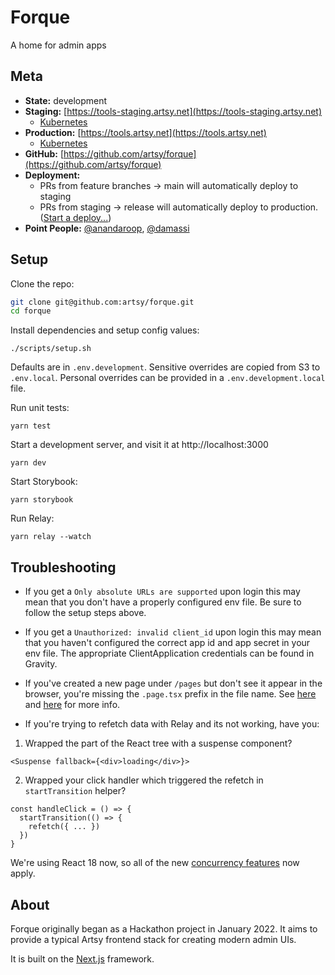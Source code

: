 # Forque

A home for admin apps

## Meta

- **State:** development
- **Staging:** [https://tools-staging.artsy.net](https://tools-staging.artsy.net)
  - [Kubernetes](https://kubernetes.stg.artsy.systems/#/search?q=forque&namespace=default)
- **Production:** [https://tools.artsy.net](https://tools.artsy.net)
  - [Kubernetes](https://kubernetes.prd.artsy.systems/#/search?q=forque&namespace=default)
- **GitHub:** [https://github.com/artsy/forque](https://github.com/artsy/forque)
- **Deployment:**
  - PRs from feature branches → main will automatically deploy to staging
  - PRs from staging → release will automatically deploy to production. ([Start a deploy...](https://github.com/artsy/forque/compare/release...staging?expand=1))
- **Point People:** [@anandaroop](https://github.com/anandaroop), [@damassi](https://github.com/damassi)

## Setup

Clone the repo:

```sh
git clone git@github.com:artsy/forque.git
cd forque
```

Install dependencies and setup config values:

```
./scripts/setup.sh
```

Defaults are in `.env.development`. Sensitive overrides are copied from S3 to `.env.local`. Personal overrides can be provided in a `.env.development.local` file.

Run unit tests:

```
yarn test
```

Start a development server, and visit it at http://localhost:3000

```
yarn dev
```

Start Storybook:

```
yarn storybook
```

Run Relay:

```
yarn relay --watch
```

## Troubleshooting

- If you get a `Only absolute URLs are supported` upon login this may mean that you don't have a properly configured env file. Be sure to follow the setup steps above.

- If you get a `Unauthorized: invalid client_id` upon login this may mean that you haven't configured the correct app id and app secret in your env file. The appropriate ClientApplication credentials can be found in Gravity.

- If you've created a new page under `/pages` but don't see it appear in the browser, you're missing the `.page.tsx` prefix in the file name. See [here](https://nextjs.org/docs/api-reference/next.config.js/custom-page-extensions#including-non-page-files-in-the-pages-directory) and [here](https://github.com/artsy/forque/blob/6117beeeb96ea081eeb78a2a5c6d8f0a8c4ed6fd/next.config.js#L12) for more info.

- If you're trying to refetch data with Relay and its not working, have you:

1. Wrapped the part of the React tree with a suspense component?

```tsx
<Suspense fallback={<div>loading</div>}>
```

2. Wrapped your click handler which triggered the refetch in `startTransition` helper?

```tsx
const handleClick = () => {
  startTransition(() => {
    refetch({ ... })
  })
}
```

We're using React 18 now, so all of the new [concurrency features](https://17.reactjs.org/docs/concurrent-mode-patterns.html) now apply.

## About

Forque originally began as a Hackathon project in January 2022. It aims to
provide a typical Artsy frontend stack for creating modern admin UIs.

It is built on the [Next.js](https://nextjs.org) framework.
